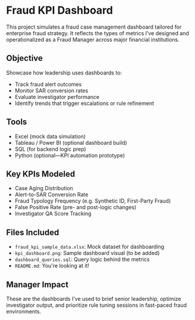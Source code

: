 # Fraud KPI Dashboard

This project simulates a fraud case management dashboard tailored for enterprise fraud strategy. It reflects the types of metrics I’ve designed and operationalized as a Fraud Manager across major financial institutions.

## Objective

Showcase how leadership uses dashboards to:
- Track fraud alert outcomes
- Monitor SAR conversion rates
- Evaluate investigator performance
- Identify trends that trigger escalations or rule refinement

## Tools

- Excel (mock data simulation)
- Tableau / Power BI (optional dashboard build)
- SQL (for backend logic prep)
- Python (optional—KPI automation prototype)

## Key KPIs Modeled

- Case Aging Distribution
- Alert-to-SAR Conversion Rate
- Fraud Typology Frequency (e.g. Synthetic ID, First-Party Fraud)
- False Positive Rate (pre- and post-logic changes)
- Investigator QA Score Tracking

## Files Included

- `fraud_kpi_sample_data.xlsx`: Mock dataset for dashboarding
- `kpi_dashboard.png`: Sample dashboard visual (to be added)
- `dashboard_queries.sql`: Query logic behind the metrics
- `README.md`: You're looking at it!

## Manager Impact

These are the dashboards I’ve used to brief senior leadership, optimize investigator output, and prioritize rule tuning sessions in fast-paced fraud environments.
